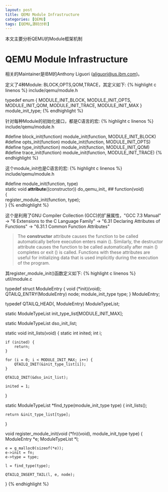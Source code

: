 ```yaml
---
layout: post
title: QEMU Module Infrastructure
categories: [QEMU]
tags: [QEMU,源码分析]
---
```


本文主要分析QEMU的Module框架机制

# QEMU Module Infrastructure
相关的Maintainer是IBM的Anthony Liguori (aliguori@us.ibm.com)。

定义了4种Module: BLOCK,OPTS,QOM,TRACE，其定义如下:
{% highlight c linenos %}
include/qemu/module.h

typedef enum {
    MODULE_INIT_BLOCK,
    MODULE_INIT_OPTS,
    MODULE_INIT_QOM,
    MODULE_INIT_TRACE,
    MODULE_INIT_MAX
} module_init_type;
{% endhighlight %}

针对每种Module的初始化接口，都是C语言的宏:
{% highlight c linenos %}
include/qemu/module.h

#define block_init(function) module_init(function, MODULE_INIT_BLOCK)
#define opts_init(function) module_init(function, MODULE_INIT_OPTS)
#define type_init(function) module_init(function, MODULE_INIT_QOM)
#define trace_init(function) module_init(function, MODULE_INIT_TRACE)
{% endhighlight %}

这个module_init也是C语言的宏:
{% highlight c linenos %}
include/qemu/module.h

#define module_init(function, type)                                         \
static void __attribute__((constructor)) do_qemu_init_ ## function(void)    \
{                                                                           \
    register_module_init(function, type);                                   \
}
{% endhighlight %}

这个是利用了GNU Compiler Collection (GCC)的扩展属性，"GCC 7.3 Manual" ->
"6 Extensions to the C Language Family" -> "6.31 Declaring Attributes of
Functions" -> "6.31.1 Common Function Attributes"

> The **constructor** attribute causes the function to be called automatically
before execution enters main (). Similarly, the destructor attribute causes
the function to be called automatically after main () completes or exit ()
is called. Functions with these attributes are useful for initializing data
that is used implicitly during the execution of the program.

其register_module_init()函数定义如下:
{% highlight c linenos %}
util/module.c

typedef struct ModuleEntry
{
    void (*init)(void);
    QTAILQ_ENTRY(ModuleEntry) node;
    module_init_type type;
} ModuleEntry;

typedef QTAILQ_HEAD(, ModuleEntry) ModuleTypeList;

static ModuleTypeList init_type_list[MODULE_INIT_MAX];

static ModuleTypeList dso_init_list;

static void init_lists(void)
{
    static int inited;
    int i;

    if (inited) {
        return;
    }

    for (i = 0; i < MODULE_INIT_MAX; i++) {
        QTAILQ_INIT(&init_type_list[i]);
    }

    QTAILQ_INIT(&dso_init_list);

    inited = 1;
}


static ModuleTypeList *find_type(module_init_type type)
{
    init_lists();

    return &init_type_list[type];
}

void register_module_init(void (*fn)(void), module_init_type type)
{
    ModuleEntry *e;
    ModuleTypeList *l;

    e = g_malloc0(sizeof(*e));
    e->init = fn;
    e->type = type;

    l = find_type(type);

    QTAILQ_INSERT_TAIL(l, e, node);
}
{% endhighlight %}
